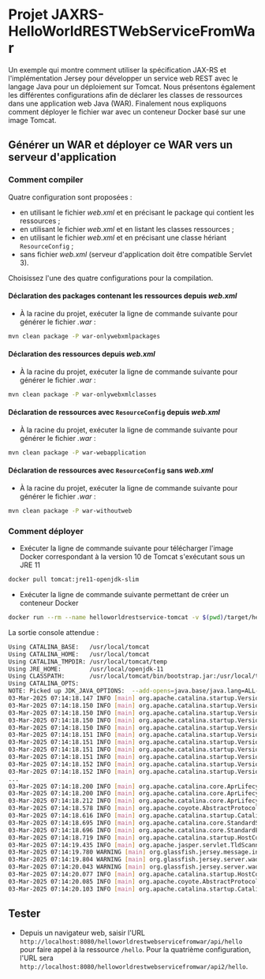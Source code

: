 # Projet JAXRS-HelloWorldRESTWebServiceFromWar

Un exemple qui montre comment utiliser la spécification JAX-RS et l'implémentation Jersey pour développer un service web REST avec le langage Java pour un déploiement sur Tomcat. Nous présentons également les différentes configurations afin de déclarer les classes de ressources dans une application web Java (WAR). Finalement nous expliquons comment déployer le fichier war avec un conteneur Docker basé sur une image Tomcat.

## Générer un WAR et déployer ce WAR vers un serveur d'application

### Comment compiler

Quatre configuration sont proposées :

* en utilisant le fichier _web.xml_ et en précisant le package qui contient les ressources ;
* en utilisant le fichier _web.xml_ et en listant les classes ressources ;
* en utilisant le fichier _web.xml_ et en précisant une classe hériant `ResourceConfig` ;
* sans fichier _web.xml_ (serveur d'application doit être compatible Servlet 3).

Choisissez l'une des quatre configurations pour la compilation.

#### Déclaration des packages contenant les ressources depuis _web.xml_

* À la racine du projet, exécuter la ligne de commande suivante pour générer le fichier _.war_ :

```bash
mvn clean package -P war-onlywebxmlpackages
```

#### Déclaration des ressources depuis _web.xml_

* À la racine du projet, exécuter la ligne de commande suivante pour générer le fichier _.war_ :

```bash
mvn clean package -P war-onlywebxmlclasses
```

#### Déclaration de ressources avec `ResourceConfig` depuis _web.xml_

* À la racine du projet, exécuter la ligne de commande suivante pour générer le fichier _.war_ :

```bash
mvn clean package -P war-webapplication
```

#### Déclaration de ressources avec `ResourceConfig` sans _web.xml_

* À la racine du projet, exécuter la ligne de commande suivante pour générer le fichier _.war_ :

```bash
mvn clean package -P war-withoutweb
```

### Comment déployer

* Exécuter la ligne de commande suivante pour télécharger l'image Docker correspondant à la version 10 de Tomcat s'exécutant sous un JRE 11

```bash
docker pull tomcat:jre11-openjdk-slim
```

* Exécuter la ligne de commande suivante permettant de créer un conteneur Docker

```bash
docker run --rm --name helloworldrestservice-tomcat -v $(pwd)/target/helloWorldrestwebservicefromwar.war:/usr/local/tomcat/webapps/helloworldrestwebservicefromwar.war -it -p 8080:8080 tomcat:jre11-openjdk-slim
```

La sortie console attendue :

```bash
Using CATALINA_BASE:   /usr/local/tomcat
Using CATALINA_HOME:   /usr/local/tomcat
Using CATALINA_TMPDIR: /usr/local/tomcat/temp
Using JRE_HOME:        /usr/local/openjdk-11
Using CLASSPATH:       /usr/local/tomcat/bin/bootstrap.jar:/usr/local/tomcat/bin/tomcat-juli.jar
Using CATALINA_OPTS:   
NOTE: Picked up JDK_JAVA_OPTIONS:  --add-opens=java.base/java.lang=ALL-UNNAMED --add-opens=java.base/java.io=ALL-UNNAMED --add-opens=java.base/java.util=ALL-UNNAMED --add-opens=java.base/java.util.concurrent=ALL-UNNAMED --add-opens=java.rmi/sun.rmi.transport=ALL-UNNAMED
03-Mar-2025 07:14:18.147 INFO [main] org.apache.catalina.startup.VersionLoggerListener.log Server version name:   Apache Tomcat/10.0.23
03-Mar-2025 07:14:18.150 INFO [main] org.apache.catalina.startup.VersionLoggerListener.log Server built:          Jul 14 2022 08:16:11 UTC
03-Mar-2025 07:14:18.150 INFO [main] org.apache.catalina.startup.VersionLoggerListener.log Server version number: 10.0.23.0
03-Mar-2025 07:14:18.150 INFO [main] org.apache.catalina.startup.VersionLoggerListener.log OS Name:               Linux
03-Mar-2025 07:14:18.150 INFO [main] org.apache.catalina.startup.VersionLoggerListener.log OS Version:            6.10.14-linuxkit
03-Mar-2025 07:14:18.151 INFO [main] org.apache.catalina.startup.VersionLoggerListener.log Architecture:          amd64
03-Mar-2025 07:14:18.151 INFO [main] org.apache.catalina.startup.VersionLoggerListener.log Java Home:             /usr/local/openjdk-11
03-Mar-2025 07:14:18.151 INFO [main] org.apache.catalina.startup.VersionLoggerListener.log JVM Version:           11.0.16+8
03-Mar-2025 07:14:18.151 INFO [main] org.apache.catalina.startup.VersionLoggerListener.log JVM Vendor:            Oracle Corporation
03-Mar-2025 07:14:18.152 INFO [main] org.apache.catalina.startup.VersionLoggerListener.log CATALINA_BASE:         /usr/local/tomcat
03-Mar-2025 07:14:18.152 INFO [main] org.apache.catalina.startup.VersionLoggerListener.log CATALINA_HOME:         /usr/local/tomcat
...
03-Mar-2025 07:14:18.200 INFO [main] org.apache.catalina.core.AprLifecycleListener.lifecycleEvent Loaded Apache Tomcat Native library [1.2.35] using APR version [1.7.0].
03-Mar-2025 07:14:18.200 INFO [main] org.apache.catalina.core.AprLifecycleListener.lifecycleEvent APR capabilities: IPv6 [true], sendfile [true], accept filters [false], random [true], UDS [true].
03-Mar-2025 07:14:18.212 INFO [main] org.apache.catalina.core.AprLifecycleListener.initializeSSL OpenSSL successfully initialized [OpenSSL 1.1.1n  15 Mar 2022]
03-Mar-2025 07:14:18.578 INFO [main] org.apache.coyote.AbstractProtocol.init Initializing ProtocolHandler ["http-nio-8080"]
03-Mar-2025 07:14:18.616 INFO [main] org.apache.catalina.startup.Catalina.load Server initialization in [761] milliseconds
03-Mar-2025 07:14:18.695 INFO [main] org.apache.catalina.core.StandardService.startInternal Starting service [Catalina]
03-Mar-2025 07:14:18.696 INFO [main] org.apache.catalina.core.StandardEngine.startInternal Starting Servlet engine: [Apache Tomcat/10.0.23]
03-Mar-2025 07:14:18.719 INFO [main] org.apache.catalina.startup.HostConfig.deployWAR Deploying web application archive [/usr/local/tomcat/webapps/helloworldrestwebservicefromwar.war]
03-Mar-2025 07:14:19.435 INFO [main] org.apache.jasper.servlet.TldScanner.scanJars At least one JAR was scanned for TLDs yet contained no TLDs. Enable debug logging for this logger for a complete list of JARs that were scanned but no TLDs were found in them. Skipping unneeded JARs during scanning can improve startup time and JSP compilation time.
03-Mar-2025 07:14:19.780 WARNING [main] org.glassfish.jersey.message.internal.MessagingBinders$EnabledProvidersBinder.bindToBinder A class jakarta.activation.DataSource for a default provider MessageBodyWriter<jakarta.activation.DataSource> was not found. The provider is not available.
03-Mar-2025 07:14:19.804 WARNING [main] org.glassfish.jersey.server.wadl.WadlFeature.configure JAX-B API not found . WADL feature is disabled.
03-Mar-2025 07:14:20.043 WARNING [main] org.glassfish.jersey.server.wadl.WadlFeature.configure JAX-B API not found . WADL feature is disabled.
03-Mar-2025 07:14:20.077 INFO [main] org.apache.catalina.startup.HostConfig.deployWAR Deployment of web application archive [/usr/local/tomcat/webapps/helloworldrestwebservicefromwar.war] has finished in [1,358] ms
03-Mar-2025 07:14:20.085 INFO [main] org.apache.coyote.AbstractProtocol.start Starting ProtocolHandler ["http-nio-8080"]
03-Mar-2025 07:14:20.103 INFO [main] org.apache.catalina.startup.Catalina.start Server startup in [1487] milliseconds
```

## Tester

* Depuis un navigateur web, saisir l'URL `http://localhost:8080/helloworldrestwebservicefromwar/api/hello` pour faire appel à la ressource `/hello`. Pour la quatrième configuration, l'URL sera `http://localhost:8080/helloworldrestwebservicefromwar/api2/hello`.
